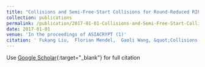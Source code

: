 ```yaml
---
title: "Collisions and Semi-Free-Start Collisions for Round-Reduced RIPEMD-160"
collection: publications
permalink: /publication/2017-01-01-Collisions-and-Semi-Free-Start-Collisions-for-Round-Reduced-RIPEMD-160
date: 2017-01-01
venue: 'In the proceedings of ASIACRYPT (1)'
citation: ' Fukang Liu,  Florian Mendel,  Gaoli Wang, &quot;Collisions and Semi-Free-Start Collisions for Round-Reduced RIPEMD-160.&quot; In the proceedings of ASIACRYPT (1), 2017.'
---
```

Use [Google Scholar](https://scholar.google.com/scholar?q=Collisions+and+Semi+Free+Start+Collisions+for+Round+Reduced+RIPEMD+160){:target="_blank"} for full citation